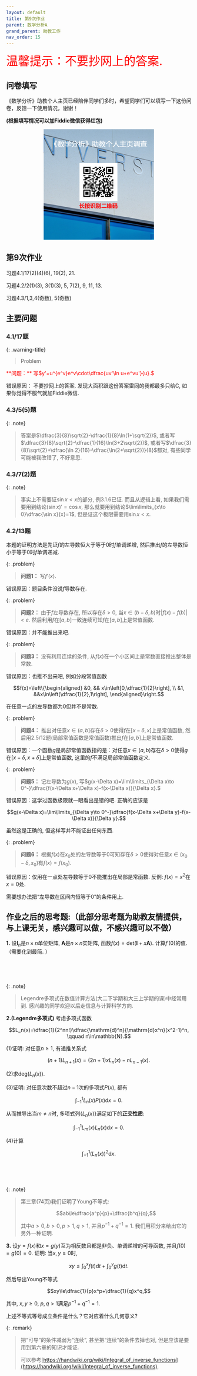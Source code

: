 ```yaml
---
layout: default
title: 第9次作业
parent: 数学分析A
grand_parent: 助教工作
nav_order: 15
---
```



<span style="display:block;color:red;  font-size:32px">
温馨提示：不要抄网上的答案. 
</span>

## 问卷填写

《数学分析》助教个人主页已经陪伴同学们多时，希望同学们可以填写一下这份问卷，反馈一下使用情况，谢谢！

**(根据填写情况可以加Fiddie微信获得红包)**


<div align = center>
<img src="/pics/wjx.png" width = "300"/>
</div>


## 第9次作业

习题4.1/17(2)(4)(6), 19(2), 21.

习题4.2/2(1)(3), 3(1)(3), 5, 7(2), 9, 11, 13.

习题4.3/1,3,4(奇数), 5(奇数)

## 主要问题

### 4.1/17题

{: .warning-title}
> Problem
> 
> 
<span style="display:block;color:red">
**问题：** 写$y'=u^{e^v}e^v\cdot\dfrac{uv'\ln u+e^vu'}{u}.$
</span>


错误原因：
不要抄网上的答案. 
发现大面积跟这份答案雷同的我都最多只给C, 如果你觉得不服气就加Fiddie微信. 


### 4.3/5(5)题

{: .note}
> 答案是$\dfrac{3}{8}\sqrt{2}-\dfrac{1}{8}\ln(1+\sqrt{2})$, 或者写$\dfrac{3}{8}\sqrt{2}-\dfrac{1}{16}\ln(3+2\sqrt{2})$,
> 或者写$\dfrac{3}{8}\sqrt{2}+\dfrac{\ln 2}{16}-\dfrac{\ln(2+\sqrt{2})}{8}$都对,
> 有些同学可能被我改错了, 不好意思.

### 4.3/7(2)题

{: .note}
> 事实上不需要证$\sin x < x$的部分, 例3.1.6已证. 而且从逻辑上看, 如果我们需要用到结论$(\sin x)'=\cos x$, 
> 那么就要用到结论$\lim\limits_{x\to 0}\dfrac{\sin x}{x}=1$, 但是证这个极限需要用$\sin x < x$. 





### 4.2/13题

本题的证明方法是先证$f$的左导数恒大于等于$0$时$f$单调递增, 然后推出$f$的左导数恒小于等于$0$时$f$单调递减.


{: .problem}
> **问题1：** 写$f'(x)$.

错误原因：题目条件没说$f$导数存在.

{: .problem}
> **问题2：** 由于$f$左导数存在, 所以存在$\delta>0$, 当$x\in (b-\delta,b)$时$|f(x)-f(b)| < \varepsilon$.
> 然后利用$f$在$[a,b]$一致连续可知$f$在$[a,b]$上是常值函数. 

错误原因：并不能推出来吧. 

{: .problem}
> **问题3：** 没有利用连续的条件, 从$f(x)$在一个小区间上是常数直接推出整体是常数.

错误原因：也推不出来吧, 例如分段常值函数

$$f(x)=\left\{\begin{aligned}
&0, && x\in\left[0,\dfrac{1}{2}\right], \\
&1, &&x\in\left(\dfrac{1}{2},1\right],
\end{aligned}\right.$$

在任意一点的左导数都为$0$但并不是常数. 

{: .problem}
> **问题4：** 推出对任意$x\in(a,b]$存在$\delta>0$使得$f$在$[x-\delta,x]$上是常值函数,
> 然后用2.5/12题(局部常值函数是常值函数)推出$f$在$[a,b]$上是常值函数.

错误原因：一个函数$g$是局部常值函数指的是：对任意$x\in(a,b)$存在$\delta>0$使得$g$在$[x-\delta,x+\delta]$上是常值函数,
这里的$f$不满足局部常值函数定义.

{: .problem}
> **问题5：** 记左导数为$g(x)$, 写$g(x-\Delta x)=\lim\limits_{\Delta x\to 0^-}\dfrac{f(x-\Delta x+\Delta x)-f(x-\Delta x)}{\Delta x}.$

错误原因：这学过函数极限就一眼看出是错的吧. 正确的应该是

$$g(x-\Delta x)=\lim\limits_{\Delta y\to 0^-}\dfrac{f(x-\Delta x+\Delta y)-f(x-\Delta x)}{\Delta y}.$$

虽然这是正确的, 但这样写并不能证出任何东西. 

{: .problem}
> **问题6：** 根据$f(x)$在$x_0$处的左导数等于$0$可知存在$\delta>0$使得对任意$x\in(x_0-\delta,x_0)$有$f(x)=f(x_0)$.

错误原因：仅用在一点处左导数等于$0$不能推出在局部是常函数. 反例: $f(x)=x^2$在$x=0$处.

需要想办法把“左导数在区间内恒等于$0$”的条件用上. 

## 作业之后的思考题:（此部分思考题为助教友情提供，与上课无关，感兴趣可以做，不感兴趣可以不做）

**1.** 设$\mathbf{I}_n$是$n\times n$单位矩阵, $\mathbf{A}$是$n\times n$实矩阵, 
函数$f(x)=\mathrm{det}(\mathbf{I}+x\mathbf{A})$. 计算$f'(0)$的值. （需要化到最简. ）

&nbsp; 

&nbsp;

{: .note}
> Legendre多项式在数值计算方法(大二下学期和大三上学期的课)中经常用到. 感兴趣的同学欢迎以后走信息与计算科学方向.

**2.(Legendre多项式)** 考虑多项式函数

$$L_n(x)=\dfrac{1}{2^nn!}\dfrac{\mathrm{d}^n}{\mathrm{d}x^n}(x^2-1)^n, \qquad n\in\mathbb{N}.$$

(1)证明: 对任意$n\ge 1$, 有递推关系式

$$(n+1)L_{n+1}(x)=(2n+1)xL_n(x)-nL_{n-1}(x).$$

(2)求$\mathrm{deg}(L_n(x))$. 

(3)证明: 对任意次数不超过$n-1$次的多项式$P(x)$, 都有

$$\int_{-1}^1L_n(x)P(x)\mathrm{d}x=0.$$

从而推导出当$m\ne n$时, 多项式列$\lbrace L_n(x)\rbrace$满足如下的**正交性质**: 

$$\int_{-1}^1L_m(x)L_n(x)\mathrm{d}x=0.$$

(4)计算

$$\int_{-1}^1(L_n(x))^2\mathrm{d}x.$$

&nbsp; 

&nbsp;

{: .note}
> 第三章(74页)我们证明了Young不等式: 
> 
> $$ab\le\dfrac{a^p}{p}+\dfrac{b^q}{q},$$ 
> 
> 其中$a>0, b>0, p>1, q>1$, 并且$p^{-1}+q^{-1}=1$. 
> 我们用积分来给出它的另外一种证明.

**3.** 设$y=f(x)$和$x=g(y)$互为相反数且都是非负、单调递增的可导函数, 
并且$f(0)=g(0)=0$. 证明: 当$x,y\ge 0$时, 

$$xy\le \int_0^xf(t)\mathrm{d}t+\int_0^yg(t)\mathrm{d}t.$$

然后导出Young不等式

$$xy\le\dfrac{1}{p}x^p+\dfrac{1}{q}x^q,$$

其中, $x,y\ge 0$, $p,q>1$满足$p^{-1}+q^{-1}=1$. 

上述不等式等号成立条件是什么？它对应着什么几何意义? 


{: .remark}
> 把“可导”的条件减弱为“连续”, 甚至把“连续”的条件去掉也对, 但是应该是要用到第六章的知识才能证. 
>
> 可以参考[https://handwiki.org/wiki/Integral_of_inverse_functions](https://handwiki.org/wiki/Integral_of_inverse_functions).



&nbsp; 

&nbsp;

&nbsp;

&nbsp;

&nbsp;

&nbsp;

&nbsp; 

## 温馨提示



&nbsp;

&nbsp;

&nbsp;

&nbsp;

&nbsp;

## 思考题提示

**1.** 答案为$\mathrm{tr}(\mathbf{A})$. 

**2.** (1)用Leibniz公式; (3)分部积分$n$次. 
(4)分部积分$n$次, 最后可能要用到Wallis公式, 答案为$\dfrac{2}{2n+1}$. 

**3.** 由恒等式$g(f(x))=x$, 两边同乘$f'(x)$可得$f'(x)g(f(x))=xf'(x)$, 两边作积分.